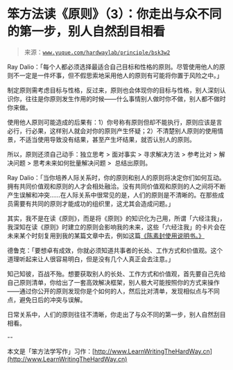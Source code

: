 # 笨方法读《原则》（3）：你走出与众不同的第一步，别人自然刮目相看

> 来源：[`www.yuque.com/hardwaylab/principle/bsk3w2`](https://www.yuque.com/hardwaylab/principle/bsk3w2)



Ray Dalio：「每个人都必须选择最适合自己目标和性格的原则。尽管使用他人的原则不一定是一件坏事，但不假思索地采用他人的原则有可能将你置于风险之中。」 

制定原则需考虑目标与性格，反过来，原则也会体现你的目标与性格，别人深刻认识你，往往是你原则发生作用的时候——什么事情别人做时你不做，别人都不做时你来做。 

使用他人原则可能造成的后果有：1）你号称有原则但却不能执行，原则应该是言必行，行必果，这样别人就会对你的原则产生怀疑；2）不清楚别人原则的使用情景，不适当使用导致没有结果，甚至产生坏结果，就否认别人的原则。 

所以，原则还须自己动手：独立思考 > 面对事实 > 寻求解决方法 > 参考比对 > 解决问题 > 思考未来如何批量解决问题 >  总结出原则。 

Ray Dalio：「当你培养人际关系时，你的原则和别人的原则将决定你们如何互动。拥有共同价值观和原则的人才会相处融洽。没有共同价值观和原则的人之间将不断产生误解和冲突……在人际关系中很常见的是，人们的原则是不清晰的。在那些成员需要有共同的原则才能成功的组织里，这尤其会造成问题。」 

其实，我不是在读《原则》，而是将《原则》的知识化为己用，所谓「六经注我」，我深知在读《原则》时建立的原则会影响我的未来，这些「六经注我」的卡片会在未来某个时刻复用到我的某篇文章中去，例如这篇[《陈素封使用说明书。》](https://github.com/cnfeat/GoodThingList/blob/master/HbCNFeat.md) 

德鲁克：「要想卓有成效，你就必须知道共事者的长处、工作方式和价值观。这个道理听起来让人很容易明白，但是没有几个人真正会去注意。」 

知己知彼，百战不殆。想要获取别人的长处、工作方式和价值观，首先要自己先给自己原则清单，你给出了一套高效解决框架，别人极大可能按照你的方式来操作——通过你公开的原则发现你是个如何的人，然后比对清单，发现相似点与不同点，避免日后的冲突与误解。 

日常关系中，人们的原则往往不清晰，你走出了与众不同的第一步，别人自然刮目相看。 

-- 

本文是「笨方法学写作」习作：[http://www.LearnWritingTheHardWay.cn](http://www.LearnWritingTheHardWay.cn)